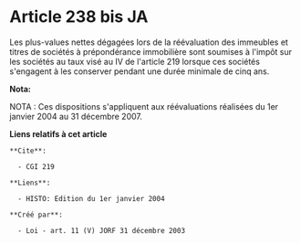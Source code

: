 # Article 238 bis JA

Les plus-values nettes dégagées lors de la réévaluation des immeubles et titres de sociétés à prépondérance immobilière sont
soumises à l'impôt sur les sociétés au taux visé au IV de l'article 219 lorsque ces sociétés s'engagent à les conserver
pendant une durée minimale de cinq ans.

**Nota:**

NOTA : Ces dispositions s'appliquent aux réévaluations réalisées du 1er janvier 2004 au 31 décembre 2007.

**Liens relatifs à cet article**

	**Cite**:

	  - CGI 219

	**Liens**:

	  - HISTO: Edition du 1er janvier 2004

	**Créé par**:

	  - Loi - art. 11 (V) JORF 31 décembre 2003
